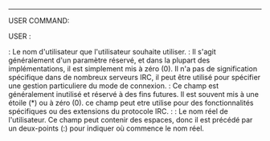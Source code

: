 -------------------------------------------------------------------------
USER COMMAND:

USER <username> <mode> <unused> :<realname>

<username> : Le nom d'utilisateur que l'utilisateur souhaite utiliser.
<mode> : Il s'agit généralement d'un paramètre réservé, et dans la plupart des implémentations, il est simplement mis à zéro (0). Il n'a pas de signification spécifique dans de nombreux serveurs IRC, il peut être utilisé pour spécifier une gestion particuliere du mode de connexion.
<unused> : Ce champ est généralement inutilisé et réservé à des fins futures. Il est souvent mis à une étoile (*) ou à zéro (0).
ce champ peut etre utilise pour des fonctionnalités spécifiques ou des extensions du protocole IRC.
:<realname> : Le nom réel de l'utilisateur. Ce champ peut contenir des espaces, donc il est précédé par un deux-points (:) pour indiquer où commence le nom réel.
